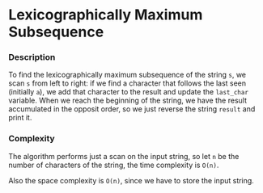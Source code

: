 # Lexicographically Maximum Subsequence

### Description
To find the lexicographically maximum subsequence of the string `s`, we scan `s` from left to right: if we find a character that follows the last seen (initially `a`), we add that character to the result and update the `last_char` variable. When we reach the beginning of the string, we have the result accumulated in the opposit order, so we just reverse the string `result` and print it.

### Complexity
The algorithm performs just a scan on the input string, so let `n` be the number of characters of the string, the time complexity is `O(n)`.

Also the space complexity is `O(n)`, since we have to store the input string.
